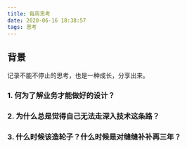 ```yaml
---
title: 每周思考
date: 2020-06-16 18:38:57
tags: 思考
---
```

## 背景
记录不能不停止的思考，也是一种成长，分享出来。

### 1. 何为了解业务才能做好的设计？
### 2. 为什么总是觉得自己无法走深入技术这条路？
### 3. 什么时候该造轮子？什么时候是对缝缝补补再三年？
